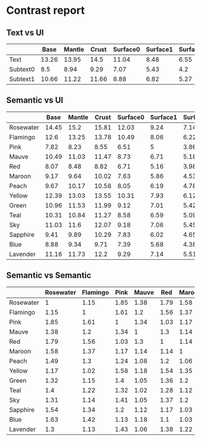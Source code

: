 # Contrast report

## Text vs UI
|          |   Base |   Mantle |   Crust |   Surface0 |   Surface1 |   Surface2 |   Overlay0 |   Overlay1 |   Overlay2 |
|----------|--------|----------|---------|------------|------------|------------|------------|------------|------------|
| Text     |  13.26 |    13.95 |   14.5  |      11.04 |       8.48 |       6.55 |       4.86 |       3.69 |       2.77 |
| Subtext0 |   8.5  |     8.94 |    9.29 |       7.07 |       5.43 |       4.2  |       3.11 |       2.36 |       1.77 |
| Subtext1 |  10.66 |    11.22 |   11.66 |       8.88 |       6.82 |       5.27 |       3.91 |       2.96 |       2.23 |

## Semantic vs UI
|           |   Base |   Mantle |   Crust |   Surface0 |   Surface1 |   Surface2 |   Overlay0 |   Overlay1 |   Overlay2 |
|-----------|--------|----------|---------|------------|------------|------------|------------|------------|------------|
| Rosewater |  14.45 |    15.2  |   15.81 |      12.03 |       9.24 |       7.14 |       5.29 |       4.02 |       3.02 |
| Flamingo  |  12.6  |    13.25 |   13.78 |      10.49 |       8.06 |       6.22 |       4.61 |       3.5  |       2.63 |
| Pink      |   7.82 |     8.23 |    8.55 |       6.51 |       5    |       3.86 |       2.86 |       2.17 |       1.63 |
| Mauve     |  10.49 |    11.03 |   11.47 |       8.73 |       6.71 |       5.18 |       3.84 |       2.92 |       2.19 |
| Red       |   8.07 |     8.48 |    8.82 |       6.71 |       5.16 |       3.98 |       2.95 |       2.24 |       1.69 |
| Maroon    |   9.17 |     9.64 |   10.02 |       7.63 |       5.86 |       4.53 |       3.36 |       2.55 |       1.91 |
| Peach     |   9.67 |    10.17 |   10.58 |       8.05 |       6.19 |       4.78 |       3.54 |       2.69 |       2.02 |
| Yellow    |  12.39 |    13.03 |   13.55 |      10.31 |       7.93 |       6.12 |       4.54 |       3.44 |       2.59 |
| Green     |  10.96 |    11.53 |   11.99 |       9.12 |       7.01 |       5.42 |       4.01 |       3.05 |       2.29 |
| Teal      |  10.31 |    10.84 |   11.27 |       8.58 |       6.59 |       5.09 |       3.77 |       2.87 |       2.15 |
| Sky       |  11.03 |    11.6  |   12.07 |       9.18 |       7.06 |       5.45 |       4.04 |       3.07 |       2.3  |
| Sapphire  |   9.41 |     9.89 |   10.29 |       7.83 |       6.02 |       4.65 |       3.44 |       2.61 |       1.97 |
| Blue      |   8.88 |     9.34 |    9.71 |       7.39 |       5.68 |       4.38 |       3.25 |       2.47 |       1.85 |
| Lavender  |  11.16 |    11.73 |   12.2  |       9.29 |       7.14 |       5.51 |       4.09 |       3.1  |       2.33 |

## Semantic vs Semantic
|           |   Rosewater |   Flamingo |   Pink |   Mauve |   Red |   Maroon |   Peach |   Yellow |   Green |   Teal |   Sky |   Sapphire |   Blue |   Lavender |
|-----------|-------------|------------|--------|---------|-------|----------|---------|----------|---------|--------|-------|------------|--------|------------|
| Rosewater |        1    |       1.15 |   1.85 |    1.38 |  1.79 |     1.58 |    1.49 |     1.17 |    1.32 |   1.4  |  1.31 |       1.54 |   1.63 |       1.3  |
| Flamingo  |        1.15 |       1    |   1.61 |    1.2  |  1.56 |     1.37 |    1.3  |     1.02 |    1.15 |   1.22 |  1.14 |       1.34 |   1.42 |       1.13 |
| Pink      |        1.85 |       1.61 |   1    |    1.34 |  1.03 |     1.17 |    1.24 |     1.58 |    1.4  |   1.32 |  1.41 |       1.2  |   1.13 |       1.43 |
| Mauve     |        1.38 |       1.2  |   1.34 |    1    |  1.3  |     1.14 |    1.08 |     1.18 |    1.05 |   1.02 |  1.05 |       1.12 |   1.18 |       1.06 |
| Red       |        1.79 |       1.56 |   1.03 |    1.3  |  1    |     1.14 |    1.2  |     1.54 |    1.36 |   1.28 |  1.37 |       1.17 |   1.1  |       1.38 |
| Maroon    |        1.58 |       1.37 |   1.17 |    1.14 |  1.14 |     1    |    1.06 |     1.35 |    1.2  |   1.12 |  1.2  |       1.03 |   1.03 |       1.22 |
| Peach     |        1.49 |       1.3  |   1.24 |    1.08 |  1.2  |     1.06 |    1    |     1.28 |    1.13 |   1.07 |  1.14 |       1.03 |   1.09 |       1.15 |
| Yellow    |        1.17 |       1.02 |   1.58 |    1.18 |  1.54 |     1.35 |    1.28 |     1    |    1.13 |   1.2  |  1.12 |       1.32 |   1.4  |       1.11 |
| Green     |        1.32 |       1.15 |   1.4  |    1.05 |  1.36 |     1.2  |    1.13 |     1.13 |    1    |   1.06 |  1.01 |       1.17 |   1.24 |       1.02 |
| Teal      |        1.4  |       1.22 |   1.32 |    1.02 |  1.28 |     1.12 |    1.07 |     1.2  |    1.06 |   1    |  1.07 |       1.1  |   1.16 |       1.08 |
| Sky       |        1.31 |       1.14 |   1.41 |    1.05 |  1.37 |     1.2  |    1.14 |     1.12 |    1.01 |   1.07 |  1    |       1.17 |   1.24 |       1.01 |
| Sapphire  |        1.54 |       1.34 |   1.2  |    1.12 |  1.17 |     1.03 |    1.03 |     1.32 |    1.17 |   1.1  |  1.17 |       1    |   1.06 |       1.19 |
| Blue      |        1.63 |       1.42 |   1.13 |    1.18 |  1.1  |     1.03 |    1.09 |     1.4  |    1.24 |   1.16 |  1.24 |       1.06 |   1    |       1.26 |
| Lavender  |        1.3  |       1.13 |   1.43 |    1.06 |  1.38 |     1.22 |    1.15 |     1.11 |    1.02 |   1.08 |  1.01 |       1.19 |   1.26 |       1    |
